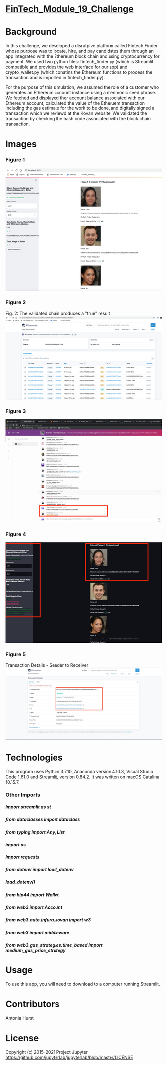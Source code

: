 # [FinTech_Module_19_Challenge](https://github.com/toniahurst/FinTech_Module_19_Challenge)

# Background

In this challenge, we developed a disrutpive platform called Fintech Finder whose purpose was to locate, hire, and pay candidates them through an app integrated with the Ethereum block chain and using cryptocurrency for payment. We used two python files: fintech_finder.py (which is Streamlit compatible and provides the web interface for our app) and crypto_wallet.py (which conatins the Ethereum functions to process the transaction and is imported in fintech_finder.py). 

For the purpose of this simulation, we assumed the role of a customer who generates an Ethereum account instance using a menmonic seed phrase. We fetched and displayed ther account balance associated with our Ethereum account, calculated the value of the Etheruem transaction including the gas estimate for the work to be done, and digitally signed a transaction which we reviewd at the Kovan website. We validated the transaction by checking the hash code associated with the block chain transaction.

# Images
### Figure 1

![Fig 1 - ](https://github.com/toniahurst/FinTech_Module_19_Challenge/blob/main/images/Figure-1.png)

### Figure 2
Fig. 2: The validated chain produces a "true" result
![Fig 2 - ](https://github.com/toniahurst/FinTech_Module_19_Challenge/blob/main/images/Figure-2.png)

### Figure 3
![Fig 3 - ](https://github.com/toniahurst/FinTech_Module_19_Challenge/blob/main/images/Figure-3.jpeg)

### Figure 4
![Fig 4 - ](https://github.com/toniahurst/FinTech_Module_19_Challenge/blob/main/images/Figure-4.jpeg)

### Figure 5
Transaction Details - Sender to Receiver
![Fig 5 - ](https://github.com/toniahurst/FinTech_Module_19_Challenge/blob/main/images/Figure-5.jpeg)


# Technologies

This program uses Python 3.7.10, Anaconda version 4.10.3, Visual Studio Code 1.61.0 and Streamlit, version 0.84.2. It was written on macOS Catalina 10.15.7.

### Other Imports
##### import streamlit as st
##### from dataclasses import dataclass
##### from typing import Any, List
##### import os
##### import requests
##### from dotenv import load_dotenv
##### load_dotenv()
##### from bip44 import Wallet
##### from web3 import Account
##### from web3.auto.infura.kovan import w3
##### from web3 import middleware
##### from web3.gas_strategies.time_based import medium_gas_price_strategy

# Usage
To use this app, you will need to download to a computer running Streamlit. 

# Contributors

Antonia Hurst

# License
Copyright (c) 2015-2021 Project Jupyter https://github.com/jupyterlab/jupyterlab/blob/master/LICENSE



